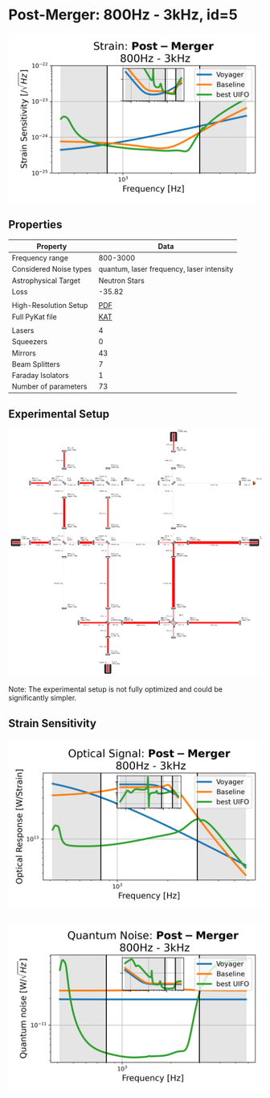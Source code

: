 # Post-Merger: 800Hz - 3kHz, id=5
<p align="center"><img src="strain.png" alt="Plot of Strain" width="666px"></p>

## Properties
| Property                              | Data                                                       |
| ------------------------------------- | ----------------------------------------------------------------- |
| Frequency range                   | 800-3000 |
| Considered Noise types                   | quantum, laser frequency, laser intensity |
| Astrophysical Target                   | Neutron Stars |
| Loss               | -35.82 |
|               |  |
| High-Resolution Setup | [PDF](setup.pdf) |
| Full PyKat file       | [KAT](CFGS_8_-35.82_73_8735513112_0_3084393329.txt) |
|               |  |
| Lasers |  4 |
| Squeezers |  0 |
| Mirrors |  43 |
| Beam Splitters |  7 |
| Faraday Isolators |  1 |
| Number of parameters  | 73 |
## Experimental Setup
<p align="center"><img src="setup.png" alt="setup" width="666px"></p>

Note: The experimental setup is not fully optimized and could be significantly simpler.

## Strain Sensitivity<p align="center"><img src="signal.png" alt="Plot of Signal" width="666px"></p>

<p align="center"><img src="noise.png" alt="Plot of Noise" width="666px"></p>

